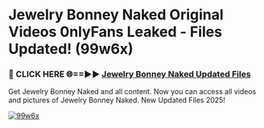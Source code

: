 # Jewelry Bonney Naked Original Videos 0nlyFans Leaked - Files Updated! (99w6x)

<h3>🔴 CLICK HERE 🌐==►► <a href="https://tinyurl.com/yckcrads" rel="nofollow">Jewelry Bonney Naked Updated Files</a></h3>

Get Jewelry Bonney Naked and all content. Now you can access all videos and pictures of Jewelry Bonney Naked. New Updated Files 2025!

[![99w6x](https://i.imgur.com/hpKpOFt.gif)](https://tinyurl.com/yckcrads)
